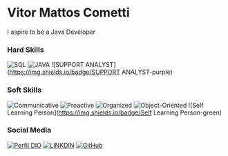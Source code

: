 # Vitor Mattos Cometti
I aspire to be a Java Developer

### Hard Skills
![SQL](https://img.shields.io/badge/SQL-blue)
![JAVA](https://img.shields.io/badge/JAVA-orange)
![SUPPORT ANALYST](https://img.shields.io/badge/SUPPORT ANALYST-purple)

### Soft Skills
![Communicative](https://img.shields.io/badge/Communicative-green)
![Proactive](https://img.shields.io/badge/Proactive-green)
![Organized](https://img.shields.io/badge/Organized-green)
![Object-Oriented](https://img.shields.io/badge/Object-Oriented-green)
![Self Learning Person](https://img.shields.io/badge/Self Learning Person-green)


### Social Media
[![Perfil DIO](https://img.shields.io/badge/DIO/PERFIL-darkblue)](https://web.dio.me/users/comettivitor)
[![LINKDIN](https://img.shields.io/badge/Linkdin-blue)](https://www.linkedin.com/in/comettivitor/)
[![GitHub](https://img.shields.io/badge/GitHub-black)](https://github.com/comettivitor/)
